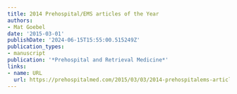 ```yaml
---
title: 2014 Prehospital/EMS articles of the Year
authors:
- Mat Goebel
date: '2015-03-01'
publishDate: '2024-06-15T15:55:00.515249Z'
publication_types:
- manuscript
publication: '*Prehospital and Retrieval Medicine*'
links:
- name: URL
  url: https://prehospitalmed.com/2015/03/03/2014-prehospitalems-articles-of-the-year/
---
```

